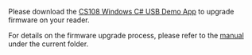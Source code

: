 Please download the [CS108 Windows C# USB Demo App](https://github.com/cslrfid/CS108-Windows-CSharp-USB-Demo/tree/main/Executable) to upgrade firmware on your reader.

For details on the firmware upgrade process, please refer to the [manual](https://github.com/cslrfid/CS108-Product-Downloads/tree/master/Firmware/Upgrade%20Tool/CS108-Upgrade-Manual.pdf) under the current folder.
